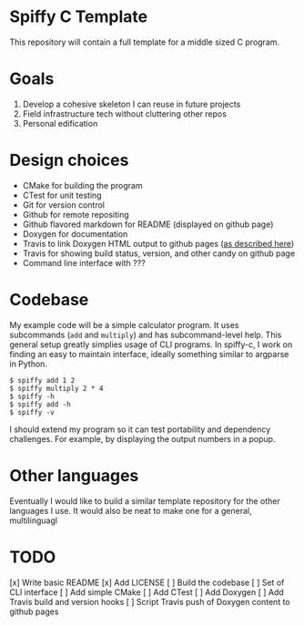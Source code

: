 # Spiffy C Template

This repository will contain a full template for a middle sized C program.

# Goals

 1. Develop a cohesive skeleton I can reuse in future projects
 2. Field infrastructure tech without cluttering other repos
 3. Personal edification

# Design choices

 * CMake for building the program
 * CTest for unit testing
 * Git for version control
 * Github for remote repositing
 * Github flavored markdown for README (displayed on github page)
 * Doxygen for documentation
 * Travis to link Doxygen HTML output to github pages ([as described here](http://wesleyhales.com/blog/2013/03/29/Fun-with-Static-Site-Generators-and-Travis/))
 * Travis for showing build status, version, and other candy on github page
 * Command line interface with ???

# Codebase

My example code will be a simple calculator program. It uses subcommands (`add`
and `multiply`) and has subcommand-level help. This general setup greatly
simplies usage of CLI programs. In spiffy-c, I work on finding an easy to
maintain interface, ideally something similar to argparse in Python.

```
$ spiffy add 1 2
$ spiffy multiply 2 * 4
$ spiffy -h
$ spiffy add -h
$ spiffy -v
```

I should extend my program so it can test portability and dependency
challenges. For example, by displaying the output numbers in a popup.

# Other languages

Eventually I would like to build a similar template repository for the other
languages I use. It would also be neat to make one for a general, multilinguagl

# TODO

 [x] Write basic README
 [x] Add LICENSE
 [ ] Build the codebase
 [ ] Set of CLI interface
 [ ] Add simple CMake
 [ ] Add CTest
 [ ] Add Doxygen
 [ ] Add Travis build and version hooks
 [ ] Script Travis push of Doxygen content to github pages
